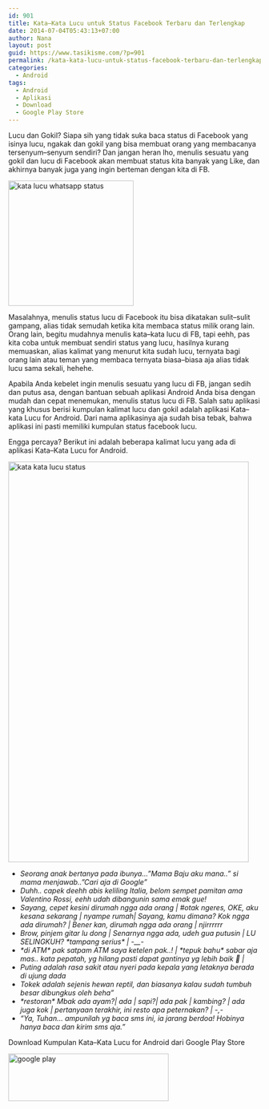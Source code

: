 ```yaml
---
id: 901
title: Kata–Kata Lucu untuk Status Facebook Terbaru dan Terlengkap
date: 2014-07-04T05:43:13+07:00
author: Nana
layout: post
guid: https://www.tasikisme.com/?p=901
permalink: /kata-kata-lucu-untuk-status-facebook-terbaru-dan-terlengkap/
categories:
  - Android
tags:
  - Android
  - Aplikasi
  - Download
  - Google Play Store
---
```

Lucu dan Gokil? Siapa sih yang tidak suka baca status di Facebook yang isinya lucu, ngakak dan gokil yang bisa membuat orang yang membacanya tersenyum–senyum sendiri? Dan jangan heran lho, menulis sesuatu yang gokil dan lucu di Facebook akan membuat status kita banyak yang Like, dan akhirnya banyak juga yang ingin berteman dengan kita di FB.

<img loading="lazy"  src="https://1.bp.blogspot.com/-YP7zfJzZdX0/U7UJZNwitYI/AAAAAAAADTs/l4tBzv6Do74/s1600/kata-kata-lucu_250.png" alt="kata lucu whatsapp status" width="250" height="250" /> 

Masalahnya, menulis status lucu di Facebook itu bisa dikatakan sulit–sulit gampang, alias tidak semudah ketika kita membaca status milik orang lain. Orang lain, begitu mudahnya menulis kata–kata lucu di FB, tapi eehh, pas kita coba untuk membuat sendiri status yang lucu, hasilnya kurang memuaskan, alias kalimat yang menurut kita sudah lucu, ternyata bagi orang lain atau teman yang membaca ternyata biasa–biasa aja alias tidak lucu sama sekali, hehehe.

Apabila Anda kebelet ingin menulis sesuatu yang lucu di FB, jangan sedih dan putus asa, dengan bantuan sebuah aplikasi Android Anda bisa dengan mudah dan cepat menemukan, menulis status lucu di FB. Salah satu aplikasi yang khusus berisi kumpulan kalimat lucu dan gokil adalah aplikasi Kata–kata Lucu for Android. Dari nama aplikasinya aja sudah bisa tebak, bahwa aplikasi ini pasti memiliki kumpulan status facebook lucu.

Engga percaya? Berikut ini adalah beberapa kalimat lucu yang ada di aplikasi Kata–Kata Lucu for Android.

<img loading="lazy"  src="https://1.bp.blogspot.com/-LyS4PFrzwHE/U7UJeaQ4pjI/AAAAAAAADT0/dSbPHbmMf30/s1600/Screenshot_2014-07-02-19-55-14.png" alt="kata kata lucu status" width="480" height="800" /> 

  * _Seorang anak bertanya pada ibunya…&#8221;Mama Baju aku mana..&#8221; si mama menjawab..&#8221;Cari aja di Google&#8221;_
  * _Duhh.. capek deehh abis keliling Italia, belom sempet pamitan ama Valentino Rossi, eehh udah dibangunin sama emak gue!_
  * _Sayang, cepet kesini dirumah ngga ada orang | #otak ngeres, OKE, aku kesana sekarang | nyampe rumah| Sayang, kamu dimana? Kok ngga ada dirumah? | Bener kan, dirumah ngga ada orang | njirrrrrr_
  * _Brow, pinjem gitar lu dong | Senarnya ngga ada, udeh gua putusin | LU SELINGKUH? \*tampang serius\* | -__-_
  * _\*di ATM\* pak satpam ATM saya ketelen pak..! | \*tepuk bahu\* sabar aja mas.. kata pepatah, yg hilang pasti dapat gantinya yg lebih baik 🙂 |_
  * _Puting adalah rasa sakit atau nyeri pada kepala yang letaknya berada di ujung dada_
  * _Tokek adalah sejenis hewan reptil, dan biasanya kalau sudah tumbuh besar dibungkus oleh beha”_
  * _\*restoran\* Mbak ada ayam?| ada | sapi?| ada pak | kambing? | ada juga kok | pertanyaan terakhir, ini resto apa peternakan? | -,-_
  * _&#8220;Ya, Tuhan&#8230; ampunilah yg baca sms ini, ia jarang berdoa! Hobinya hanya baca dan kirim sms aja.&#8221;_

Download Kumpulan Kata–Kata Lucu for Android dari Google Play Store

[<img loading="lazy"  src="https://4.bp.blogspot.com/-De1ANDt5LiM/U686fZYWYnI/AAAAAAAADTM/wbO1RFiwfP0/s1600/google-play-store.png" alt="google play" width="320" height="95" />](https://play.google.com/store/apps/details?id=com.belladyna.katalucu)